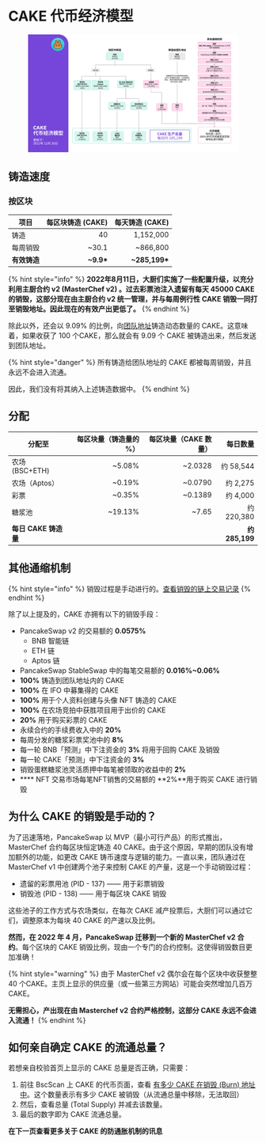 # CAKE 代币经济模型

<figure><img src="../../.gitbook/assets/221230-cn.png" alt=""><figcaption></figcaption></figure>

## **铸造速度** <a href="#emission-rate" id="emission-rate"></a>

### **按区块**

| **项目**   | **每区块铸造 (CAKE)** | **每天铸造 (CAKE)** |
| -------- | ---------------: | --------------: |
| 铸造       |               40 |       1,152,000 |
| 每周销毁     |           \~30.1 |       \~866,800 |
| **有效铸造** |      **\~9.9\*** | **\~285,199\*** |

{% hint style="info" %}
**2022年8月11日，大厨们实施了一些配置升级，以充分利用主厨合约 v2 (MasterChef v2) 。过去彩票池注入遗留有每天 45000 CAKE 的销毁，这部分现在由主厨合约 v2 统一管理，并与每周例行性 CAKE 销毁一同打至销毁地址。因此现在的有效产出更低了。**
{% endhint %}

除此以外，还会以 9.09% 的比例，向[团队地址](https://bscscan.com/address/0xceba60280fb0ecd9a5a26a1552b90944770a4a0e#tokentxns)铸造动态数量的 CAKE。这意味着，如果收获了 100 个CAKE，那么就会有 9.09 个 CAKE 被铸造出来，然后发送到团队地址。

{% hint style="danger" %}
所有铸造给团队地址的 CAKE 都被每周销毁，并且永远不会进入流通。

因此，我们没有将其纳入上述铸造数据中。
{% endhint %}

## 分配 <a href="#distribution" id="distribution"></a>

| 分配至             | 每区块量（铸造量的 %） | 每区块量（CAKE 数量） |              每日数量 |
| --------------- | -----------: | ------------: | ----------------: |
| 农场 (BSC+ETH)    |      \~5.08% |      \~2.0328 |          约 58,544 |
| 农场（Aptos）       |      \~0.19% |      \~0.0790 |           约 2,275 |
| 彩票              |      \~0.35% |      \~0.1389 |           约 4,000 |
| 糖浆池             |     \~19.13% |        \~7.65 |        约 220,380  |
| **每日 CAKE 铸造量** |              |               | **约** **285,199** |

## **其他通缩机制** <a href="#other-deflationary-mechanics" id="other-deflationary-mechanics"></a>

{% hint style="info" %}
销毁过程是手动进行的。[查看销毁的链上交易记录](https://bscscan.com/token/0x0e09fabb73bd3ade0a17ecc321fd13a19e81ce82?a=0x000000000000000000000000000000000000dead)
{% endhint %}

除了以上提及的，CAKE 亦拥有以下的销毁手段：

* PancakeSwap v2 的交易额的 **0.0575%**
  * BNB 智能链
  * ETH 链
  * Aptos 链
* PancakeSwap StableSwap 中的每笔交易额的 **0.016%\~0.06%**&#x20;
* **100%** 铸造到团队地址内的 CAKE
* **100%** 在 IFO 中募集得的 CAKE
* **100%** 用于个人资料创建与头像 NFT 铸造的 CAKE
* **100%** 在农场竞拍中获胜项目用于出价的 CAKE
* **20%** 用于购买彩票的 CAKE
* 永续合约的手续费收入中的 **20%**
* 每周分发的糖浆彩票奖池中的 **8%**
* 每一轮 BNB「预测」中下注资金的 **3%** 将用于回购 CAKE 及销毁
* 每一轮 CAKE「预测」中下注资金的 **3%**
* 销毁蛋糕糖浆池灵活质押中每笔被领取的收益中的 **2%**
* &#x20;**** NFT 交易市场每笔NFT销售的交易额的 **2%**用于购买 CAKE 进行销毁

## 为什么 CAKE 的销毁是手动的？

为了迅速落地，PancakeSwap 以 MVP（最小可行产品）的形式推出，MasterChef 合约每区块恒定铸造 40 CAKE。由于这个原因，早期的团队没有增加额外的功能，如更改 CAKE 铸币速度与逻辑的能力。一直以来，团队通过在 MasterChef v1 中创建两个池子来控制 CAKE 的产量，这是一个手动销毁过程：

* 遗留的彩票用池 (PID - 137) —— 用于彩票销毁
* 销毁池 (PID - 138) —— 用于每区块 CAKE 销毁

这些池子的工作方式与农场类似，在每次 CAKE 减产投票后，大厨们可以通过它们，调整原本为每块 40 CAKE 的产速以及比例。

**然而，在 2022 年 4 月，PancakeSwap 迁移到一个新的 MasterChef v2 合约**。每个区块的 CAKE 销毁比例，现由一个专门的合约控制。这使得销毁数目更加准确！

{% hint style="warning" %}
由于 MasterChef v2 偶尔会在每个区块中收获整整 40 个CAKE。主页上显示的供应量（或一些第三方网站）可能会突然增加几百万CAKE。

**无需担心，产出现在由 Masterchef v2 合约严格控制，这部分 CAKE 永远不会进入流通！**
{% endhint %}

## 如何亲自确定 CAKE 的流通总量？

若想亲自校验首页上显示的 CAKE 总量是否正确，只需要：

1. 前往 BscScan 上 CAKE 的代币页面，查看 [有多少 CAKE 在销毁 (Burn) 地址中](https://bscscan.com/token/0x0e09fabb73bd3ade0a17ecc321fd13a19e81ce82#balances)。这个数量表示有多少 CAKE 被销毁（从流通总量中移除，无法取回）
2. 然后，查看总量 (Total Supply) 并减去该数量。
3. 最后的数字即为 CAKE 流通总量。



**在下一页查看更多关于 CAKE 的防通胀机制的讯息**
